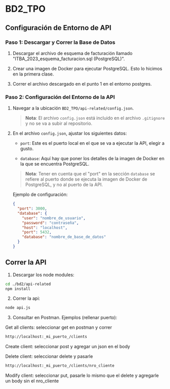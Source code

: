 # BD2_TPO

## Configuración de Entorno de API

### Paso 1: Descargar y Correr la Base de Datos

1. Descargar el archivo de esquema de facturación llamado "ITBA_2023_esquema_facturacion.sql (PostgreSQL)".

2. Crear una imagen de Docker para ejecutar PostgreSQL. Esto lo hicimos en la primera clase.

3. Correr el archivo descargado en el punto 1 en el entorno postgres.

### Paso 2: Configuración del Entorno de la API

1. Navegar a la ubicación `BD2_TPO/api-related/config.json`.

   > **Nota**: El archivo `config.json` está incluido en el archivo `.gitignore` y no se va a subir al repositorio.

2. En el archivo `config.json`, ajustar los siguientes datos:

   - `port`: Este es el puerto local en el que se va a ejecutar la API, elegir a gusto.

   - `database`: Aquí hay que poner los detalles de la imagen de Docker en la que se encuentra PostgreSQL.

   > **Nota**: Tener en cuenta que el "port" en la sección `database` se refiere al puerto donde se ejecuta la imagen de Docker de PostgreSQL, y no al puerto de la API.

   Ejemplo de configuración:

   ```json
   {
     "port": 3000,
     "database": {
       "user": "nombre_de_usuario",
       "password": "contraseña",
       "host": "localhost",
       "port": 5432,
       "database": "nombre_de_base_de_datos"
     }
   }

## Correr la API

1. Descargar los node modules:
``` bash
cd ./bd2/api-related
npm install
```
2. Correr la api:
```bash
node api.js
```

3. Consultar en Postman. Ejemplos (rellenar puerto):


Get all clients: seleccionar get en postman y correr
```bash
http://localhost:_mi_puerto_/clients
```
Create client: seleccionar post y agregar un json en el body


Delete client: seleccionar delete y pasarle 

```bash
http://localhost:_mi_puerto_/clients/nro_cliente
```

Modify client: seleccionar put, pasarle lo mismo que el delete y agregarle un body sin el nro_cliente







